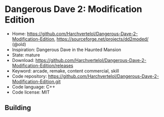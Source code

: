# Dangerous Dave 2: Modification Edition

- Home: https://github.com/Harchvertelol/Dangerous-Dave-2-Modification-Edition, https://sourceforge.net/projects/dd2moded/ (@old)
- Inspiration: Dangerous Dave in the Haunted Mansion
- State: mature
- Download: https://github.com/Harchvertelol/Dangerous-Dave-2-Modification-Edition/releases
- Keyword: arcade, remake, content commercial, skill
- Code repository: https://github.com/Harchvertelol/Dangerous-Dave-2-Modification-Edition.git
- Code language: C++
- Code license: MIT

## Building
